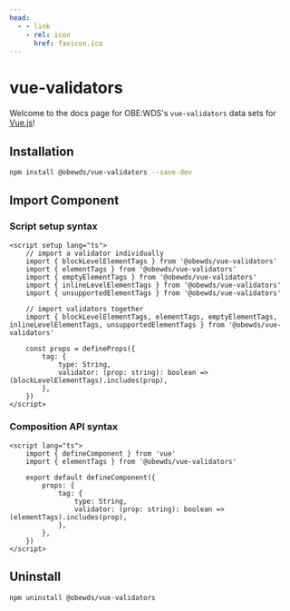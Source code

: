 ```yaml
---
head:
  - - link
    - rel: icon
      href: favicon.ico
---
```



# vue-validators

Welcome to the docs page for OBE:WDS's `vue-validators` data sets for [Vue.js](https://vuejs.org/)!




## Installation

```bash
npm install @obewds/vue-validators --save-dev
```




## Import Component




### Script setup syntax

```html{3-7,10, 15}
<script setup lang="ts">
    // import a validator individually
    import { blockLevelElementTags } from '@obewds/vue-validators'
    import { elementTags } from '@obewds/vue-validators'
    import { emptyElementTags } from '@obewds/vue-validators'
    import { inlineLevelElementTags } from '@obewds/vue-validators'
    import { unsupportedElementTags } from '@obewds/vue-validators'

    // import validators together
    import { blockLevelElementTags, elementTags, emptyElementTags, inlineLevelElementTags, unsupportedElementTags } from '@obewds/vue-validators'

    const props = defineProps({
        tag: {
            type: String,
            validator: (prop: string): boolean => (blockLevelElementTags).includes(prop),
        },
    })
</script>
```




### Composition API syntax

```html{3,6}
<script lang="ts">
    import { defineComponent } from 'vue'
    import { elementTags } from '@obewds/vue-validators'

    export default defineComponent({
        props: {
            tag: {
                type: String,
                validator: (prop: string): boolean => (elementTags).includes(prop),
            },
        },
    })
</script>
```




## Uninstall

```bash
npm uninstall @obewds/vue-validators
```



<!--
## Markdown Examples

::: tip
This is a tip
:::

::: info
This is an info box
:::

::: warning
This is a warning
:::

::: danger
This is a dangerous warning
:::

::: tip CUSTOM TITLE
This is a dangerous warning
:::

::: details
This is a details block, which does not work in Internet Explorer or old versions of Edge.
:::

::: details Click me to view the code

```js
console.log('Hello, VitePress!')
```

:::
-->
